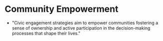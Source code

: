 # Community Empowerment
  -  "Civic engagement strategies aim to empower communities
      fostering a sense of ownership and active participation
      in the decision-making processes that shape their lives."
